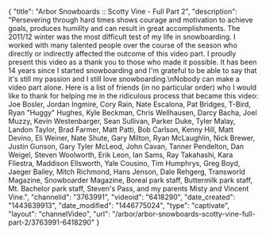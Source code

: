 {
    "title": "Arbor Snowboards :: Scotty Vine - Full Part 2",
    "description": "Persevering through hard times shows courage and motivation to achieve goals, produces humility and can result in great accomplishments. The 2011\/12 winter was the most difficult test of my life in snowboarding. I worked with many talented people over the course of the season who directly or indirectly affected the outcome of this video part. I proudly present this video as a thank you to those who made it possible. It has been 14 years since I started snowboarding and I'm grateful to be able to say that it's still my passion and I still love snowboarding.\nNobody can make a video part alone. Here is a list of friends (in no particular order) who I would like to thank for helping me in the ridiculous process that became this video: Joe Bosler, Jordan Ingmire, Cory Rain, Nate Escalona, Pat Bridges, T-Bird, Ryan \"Huggy\" Hughes, Kyle Beckman, Chris Wellhausen, Darcy Bacha, Joel Muzzy, Kevin Westenbarger, Sean Sullivan, Parker Duke, Tyler Malay, Landon Taylor, Brad Farmer, Matt Patti, Bob Carlson, Kenny Hill, Matt Devino, Eli Weiner, Nate Shute, Gary Milton, Ryan McLaughlin, Nick Brewer, Justin Gunson, Gary Tyler McLeod, John Cavan, Tanner Pendelton, Dan Weigel, Steven Woolworth, Erik Leon, Ian Sams, Ray Takahashi, Kara Fliestra, Maddison Ellsworth, Yale Cousino, Tim Humphrys, Greg Boyd, Jaeger Bailey, Mitch Richmond, Hans Jenson, Dale Rehgerg, Transworld Magazine, Snowboarder Magazine, Boreal park staff, Buttermilk park staff, Mt. Bachelor park staff, Steven's Pass, and my parents Misty and Vincent Vine.",
    "channelid": "3763991",
    "videoid": "6418290",
    "date_created": "1443639913",
    "date_modified": "1446775024",
    "type": "captivate",
    "layout": "channelVideo",
    "url": "\/arbor\/arbor-snowboards-scotty-vine-full-part-2\/3763991-6418290"
}